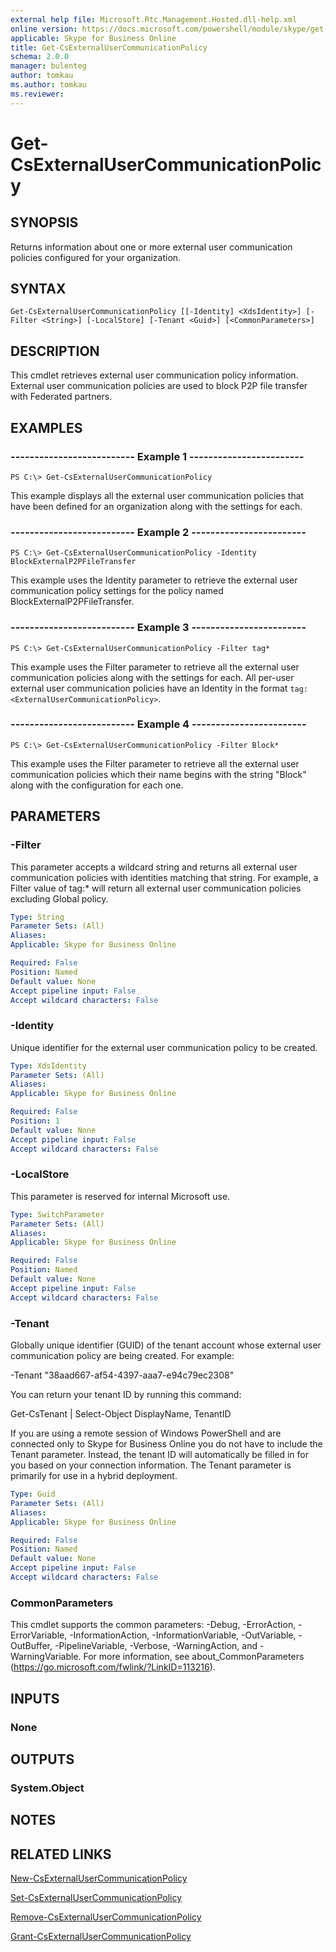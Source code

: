 ```yaml
---
external help file: Microsoft.Rtc.Management.Hosted.dll-help.xml
online version: https://docs.microsoft.com/powershell/module/skype/get-csexternalusercommunicationpolicy
applicable: Skype for Business Online
title: Get-CsExternalUserCommunicationPolicy
schema: 2.0.0
manager: bulenteg
author: tomkau
ms.author: tomkau
ms.reviewer:
---
```


# Get-CsExternalUserCommunicationPolicy

## SYNOPSIS

Returns information about one or more external user communication policies configured for your organization. 

## SYNTAX

```
Get-CsExternalUserCommunicationPolicy [[-Identity] <XdsIdentity>] [-Filter <String>] [-LocalStore] [-Tenant <Guid>] [<CommonParameters>]
```

## DESCRIPTION
This cmdlet retrieves external user communication policy information. External user communication policies are used to block P2P file transfer with Federated partners.

## EXAMPLES

### -------------------------- Example 1 ------------------------
```
PS C:\> Get-CsExternalUserCommunicationPolicy
```

This example displays all the external user communication policies that have been defined for an organization along with the settings for each.

### -------------------------- Example 2 ------------------------
```
PS C:\> Get-CsExternalUserCommunicationPolicy -Identity BlockExternalP2PFileTransfer
```

This example uses the Identity parameter to retrieve the external user communication policy settings for the policy named BlockExternalP2PFileTransfer.

### -------------------------- Example 3 ------------------------
```
PS C:\> Get-CsExternalUserCommunicationPolicy -Filter tag*
```

This example uses the Filter parameter to retrieve all the external user communication policies along with the settings for each. All per-user external user communication policies have an Identity in the format `tag:<ExternalUserCommunicationPolicy>`.
 
### -------------------------- Example 4 ------------------------
```
PS C:\> Get-CsExternalUserCommunicationPolicy -Filter Block*
```

This example uses the Filter parameter to retrieve all the external user communication policies which their name begins with the string "Block" along with the configuration for each one.

## PARAMETERS

### -Filter
This parameter accepts a wildcard string and returns all external user communication policies with identities matching that string. For example, a Filter value of tag:* will return all external user communication policies excluding Global policy.

```yaml
Type: String
Parameter Sets: (All)
Aliases: 
Applicable: Skype for Business Online

Required: False
Position: Named
Default value: None
Accept pipeline input: False
Accept wildcard characters: False
```

### -Identity
Unique identifier for the external user communication policy to be created.

```yaml
Type: XdsIdentity
Parameter Sets: (All)
Aliases: 
Applicable: Skype for Business Online

Required: False
Position: 1
Default value: None
Accept pipeline input: False
Accept wildcard characters: False
```
### -LocalStore
This parameter is reserved for internal Microsoft use.

```yaml
Type: SwitchParameter
Parameter Sets: (All)
Aliases: 
Applicable: Skype for Business Online

Required: False
Position: Named
Default value: None
Accept pipeline input: False
Accept wildcard characters: False
```

### -Tenant
Globally unique identifier (GUID) of the tenant account whose external user communication policy are being created. For example:

-Tenant "38aad667-af54-4397-aaa7-e94c79ec2308"

You can return your tenant ID by running this command:

Get-CsTenant | Select-Object DisplayName, TenantID

If you are using a remote session of Windows PowerShell and are connected only to Skype for Business Online you do not have to include the Tenant parameter. Instead, the tenant ID will automatically be filled in for you based on your connection information. The Tenant parameter is primarily for use in a hybrid deployment.

```yaml
Type: Guid
Parameter Sets: (All)
Aliases: 
Applicable: Skype for Business Online

Required: False
Position: Named
Default value: None
Accept pipeline input: False
Accept wildcard characters: False
```

### CommonParameters
This cmdlet supports the common parameters: -Debug, -ErrorAction, -ErrorVariable, -InformationAction, -InformationVariable, -OutVariable, -OutBuffer, -PipelineVariable, -Verbose, -WarningAction, and -WarningVariable. For more information, see about_CommonParameters (https://go.microsoft.com/fwlink/?LinkID=113216).

## INPUTS

### None

## OUTPUTS

### System.Object

## NOTES

## RELATED LINKS
[New-CsExternalUserCommunicationPolicy](https://docs.microsoft.com/powershell/module/skype/new-csexternalusercommunicationpolicy?view=skype-ps)

[Set-CsExternalUserCommunicationPolicy](https://docs.microsoft.com/powershell/module/skype/set-csexternalusercommunicationpolicy?view=skype-ps)

[Remove-CsExternalUserCommunicationPolicy](https://docs.microsoft.com/powershell/module/skype/remove-csexternalusercommunicationpolicy?view=skype-ps)

[Grant-CsExternalUserCommunicationPolicy](https://docs.microsoft.com/powershell/module/skype/grant-csexternalusercommunicationpolicy?view=skype-ps)
